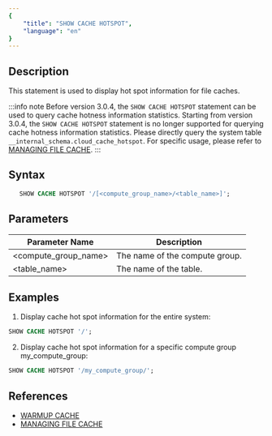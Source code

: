 ```yaml
---
{
    "title": "SHOW CACHE HOTSPOT",
    "language": "en"
}
---
```


<!--
Licensed to the Apache Software Foundation (ASF) under one
or more contributor license agreements.  See the NOTICE file
distributed with this work for additional information
regarding copyright ownership.  The ASF licenses this file
to you under the Apache License, Version 2.0 (the
"License"); you may not use this file except in compliance
with the License.  You may obtain a copy of the License at

  http://www.apache.org/licenses/LICENSE-2.0

Unless required by applicable law or agreed to in writing,
software distributed under the License is distributed on an
"AS IS" BASIS, WITHOUT WARRANTIES OR CONDITIONS OF ANY
KIND, either express or implied.  See the License for the
specific language governing permissions and limitations
under the License.
-->

## Description

This statement is used to display hot spot information for file caches.


:::info note
Before version 3.0.4, the `SHOW CACHE HOTSPOT` statement can be used to query cache hotness information statistics. Starting from version 3.0.4, the `SHOW CACHE HOTSPOT` statement is no longer supported for querying cache hotness information statistics. Please directly query the system table `__internal_schema.cloud_cache_hotspot`. For specific usage, please refer to [MANAGING FILE CACHE](../../../../compute-storage-decoupled/file-cache).
:::

## Syntax

```sql
   SHOW CACHE HOTSPOT '/[<compute_group_name>/<table_name>]';
```

## Parameters

| Parameter Name	                  | Description                                                         |
|---------------------------|--------------------------------------------------------------|
| <compute_group_name>        | The name of the compute group.                                               |
| <table_name>                | The name of the table.                                                   |
## Examples

1. Display cache hot spot information for the entire system:

```sql
SHOW CACHE HOTSPOT '/';
```

2. Display cache hot spot information for a specific compute group my_compute_group:

```sql
SHOW CACHE HOTSPOT '/my_compute_group/';
```

## References

- [WARMUP CACHE](../Database-Administration-Statements/WARM-UP-COMPUTE-GROUP.md)
- [MANAGING FILE CACHE](../../../compute-storage-decoupled/file-cache.md)

